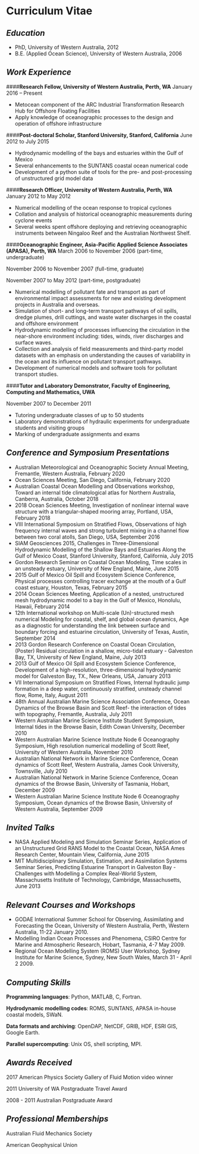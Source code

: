# Curriculum Vitae

## *Education*
- PhD, University of Western Australia, 2012
- B.E. (Applied Ocean Science), University of Western Australia, 2006

## *Work Experience*

####**Research Fellow, University of Western Australia, Perth, WA**
January 2016 – Present

- Metocean component of the ARC Industrial Transformation Research Hub for Offshore Floating Facilities
- Apply knowledge of oceanographic processes to the design and operation of offshore infrastructure

####**Post-doctoral Scholar, Stanford University, Stanford, California**
June 2012 to July 2015

- Hydrodynamic modelling of the bays and estuaries within the Gulf of Mexico
- Several enhancements to the SUNTANS coastal ocean numerical code
- Development of a python suite of tools for the pre- and post-processing of unstructured grid model data

####**Research Officer, University of Western Australia, Perth, WA**
January 2012 to May 2012

- Numerical modelling of the ocean response to tropical cyclones
- Collation and analysis of historical oceanographic measurements during cyclone events
- Several weeks spent offshore deploying and retrieving oceanographic instruments between Ningaloo Reef and the Australian Northwest Shelf.

####**Oceanographic Engineer, Asia-Pacific Applied Science Associates (APASA), Perth, WA**
March 2006 to November 2006 (part-time, undergraduate) 

November 2006 to November 2007 (full-time, graduate)

November 2007 to May 2012	(part-time, postgraduate)

- Numerical modelling of pollutant fate and transport as part of environmental impact assessments for new and existing development projects in Australia and overseas.
- Simulation of short- and long-term transport pathways of oil spills, dredge plumes, drill cuttings, and waste water discharges in the coastal and offshore environment
- Hydrodynamic modelling of processes influencing the circulation in the near-shore environment including: tides, winds, river discharges and surface waves. 
- Collection and analysis of field measurements and third-party model datasets with an emphasis on understanding the causes of variability in the ocean and its influence on pollutant transport pathways.
- Development of numerical models and software tools for pollutant transport studies.

####**Tutor and Laboratory Demonstrator, Faculty of Engineering, Computing and Mathematics, UWA**

November 2007 to December 2011

- Tutoring undergraduate classes of up to 50 students
- Laboratory demonstrations of hydraulic experiments for undergraduate students and visiting groups
- Marking of undergraduate assignments and exams

## *Conference and Symposium Presentations*

- Australian Meteorological and Oceanographic Society Annual Meeting, Fremantle, Western Australia, February 2020
- Ocean Sciences Meeting, San Diego, California, February 2020
- Australian Coastal Ocean Modelling and Observations workshop, Toward an internal tide climatological atlas for Northern Australia, Canberra, Australia, October 2018
- 2018 Ocean Sciences Meeting, Investigation of nonlinear internal wave structure with a triangular-shaped mooring array, Portland, USA, February 2018
- VIII International Symposium on Stratified Flows, Observations of high frequency internal waves and strong turbulent mixing in a channel flow between two coral atolls, San Diego, USA, September 2016
- SIAM Geosciences 2015, Challenges in Three-Dimensional Hydrodynamic Modelling of the Shallow Bays and Estuaries Along the Gulf of Mexico Coast, Stanford University, Stanford, California, July 2015
- Gordon Research Seminar on Coastal Ocean Modeling, Time scales in an unsteady estuary, University of New England, Maine, June 2015
- 2015 Gulf of Mexico Oil Spill and Ecosystem Science Conference, Physical processes controlling tracer exchange at the mouth of a Gulf coast estuary, Houston, Texas, February 2015
- 2014 Ocean Sciences Meeting, Application of a nested, unstructured mesh hydrodynamic model to a bay in the Gulf of Mexico, Honolulu, Hawaii, February 2014
- 12th International workshop on Multi-scale (Un)-structured mesh numerical Modeling for coastal, shelf, and global ocean dynamics, Age as a diagnostic for understanding the link between surface and boundary forcing and estuarine circulation, University of Texas, Austin, September 2014
- 2013 Gordon Research Conference on Coastal Ocean Circulation, (Poster) Residual circulation in a shallow, micro-tidal estuary - Galveston Bay, TX, University of New England, Maine, July 2013
- 2013 Gulf of Mexico Oil Spill and Ecosystem Science Conference, Development of a high-resolution, three-dimensional hydrodynamic model for Galveston Bay, TX., New Orleans, USA, January 2013
- VII International Symposium on Stratified Flows, Internal hydraulic jump formation in a deep water, continuously stratified, unsteady channel flow, Rome, Italy, August 2011
- 48th Annual Australian Marine Science Association Conference, Ocean Dynamics of the Browse Basin and Scott Reef- the interaction of tides with topography, Fremantle, Australia, July 2011
- Western Australian Marine Science Institute Student Symposium, Internal tides in the Browse Basin, Edith Cowan University, December 2010
- Western Australian Marine Science Institute Node 6 Oceanography Symposium, High resolution numerical modelling of Scott Reef, University of Western Australia, November 2010
- Australian National Network in Marine Science Conference, Ocean dynamics of Scott Reef, Western Australia, James Cook University, Townsville, July 2010
- Australian National Network in Marine Science Conference, Ocean dynamics of the Browse Basin, University of Tasmania, Hobart, December 2009
- Western Australian Marine Science Institute Node 6 Oceanography Symposium, Ocean dynamics of the Browse Basin, University of Western Australia, September 2009

## *Invited Talks*

- NASA Applied Modeling and Simulation Seminar Series, Application of an Unstructured Grid RANS Model to the Coastal Ocean, NASA Ames Research Center, Mountain View, California, June 2015
- MIT Multidisciplinary Simulation, Estimation, and Assimilation Systems Seminar Series, Predicting Estuarine Transport in Galveston Bay - Challenges with Modelling a Complex Real-World System, Massachusetts Institute of Technology, Cambridge, Massachusetts, June 2013

## *Relevant Courses and Workshops*
- GODAE International Summer School for Observing, Assimilating and Forecasting the Ocean, University of Western Australia, Perth, Western Australia, 11-22 January 2010.
- Modelling Indian Ocean Processes and Phenomena, CSIRO Centre for Marine and Atmospheric Research, Hobart, Tasmania, 4-7 May 2009.
- Regional Ocean Modelling System (ROMS) User Workshop, Sydney Institute for Marine Science, Sydney, New South Wales, March 31 - April 2 2009.

## *Computing Skills*
**Programming languages**: Python, MATLAB, C, Fortran.

**Hydrodynamic modelling codes**: ROMS, SUNTANS, APASA in-house coastal models, SWaN.

**Data formats and archiving**: OpenDAP, NetCDF, GRIB, HDF, ESRI GIS, Google Earth.

**Parallel supercomputing**: Unix OS, shell scripting, MPI.

## *Awards Received*

2017 American Physics Society Gallery of Fluid Motion video winner

2011 University of WA Postgraduate Travel Award

2008 - 2011 Australian Postgraduate Award

## *Professional Memberships*

Australian Fluid Mechanics Society

American Geophysical Union



